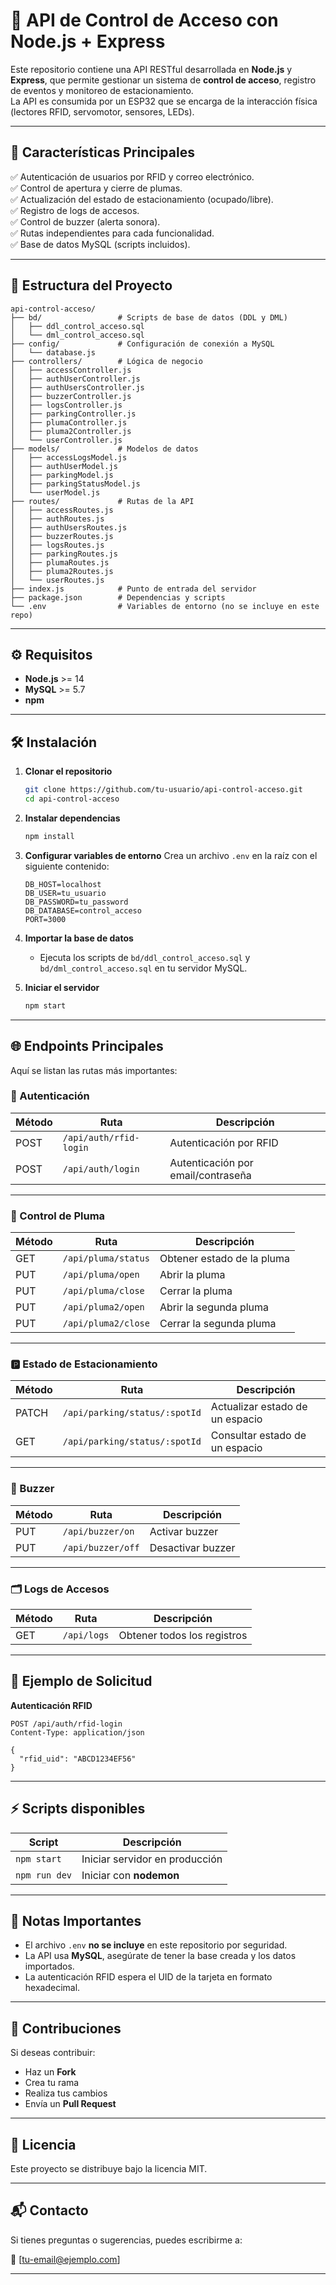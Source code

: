 # 🚀 API de Control de Acceso con Node.js + Express

Este repositorio contiene una API RESTful desarrollada en **Node.js** y **Express**, que permite gestionar un sistema de **control de acceso**, registro de eventos y monitoreo de estacionamiento.  
La API es consumida por un ESP32 que se encarga de la interacción física (lectores RFID, servomotor, sensores, LEDs).

---

## 🧭 Características Principales

✅ Autenticación de usuarios por RFID y correo electrónico.  
✅ Control de apertura y cierre de plumas.  
✅ Actualización del estado de estacionamiento (ocupado/libre).  
✅ Registro de logs de accesos.  
✅ Control de buzzer (alerta sonora).  
✅ Rutas independientes para cada funcionalidad.  
✅ Base de datos MySQL (scripts incluidos).

---

## 📂 Estructura del Proyecto

```
api-control-acceso/
├── bd/                 # Scripts de base de datos (DDL y DML)
│   ├── ddl_control_acceso.sql
│   └── dml_control_acceso.sql
├── config/             # Configuración de conexión a MySQL
│   └── database.js
├── controllers/        # Lógica de negocio
│   ├── accessController.js
│   ├── authUserController.js
│   ├── authUsersController.js
│   ├── buzzerController.js
│   ├── logsController.js
│   ├── parkingController.js
│   ├── plumaController.js
│   ├── pluma2Controller.js
│   └── userController.js
├── models/             # Modelos de datos
│   ├── accessLogsModel.js
│   ├── authUserModel.js
│   ├── parkingModel.js
│   ├── parkingStatusModel.js
│   └── userModel.js
├── routes/             # Rutas de la API
│   ├── accessRoutes.js
│   ├── authRoutes.js
│   ├── authUsersRoutes.js
│   ├── buzzerRoutes.js
│   ├── logsRoutes.js
│   ├── parkingRoutes.js
│   ├── plumaRoutes.js
│   ├── pluma2Routes.js
│   └── userRoutes.js
├── index.js            # Punto de entrada del servidor
├── package.json        # Dependencias y scripts
└── .env                # Variables de entorno (no se incluye en este repo)
```

---

## ⚙️ Requisitos

- **Node.js** >= 14
- **MySQL** >= 5.7
- **npm**

---

## 🛠️ Instalación

1. **Clonar el repositorio**
   ```bash
   git clone https://github.com/tu-usuario/api-control-acceso.git
   cd api-control-acceso
   ```

2. **Instalar dependencias**
   ```bash
   npm install
   ```

3. **Configurar variables de entorno**
   Crea un archivo `.env` en la raíz con el siguiente contenido:
   ```
   DB_HOST=localhost
   DB_USER=tu_usuario
   DB_PASSWORD=tu_password
   DB_DATABASE=control_acceso
   PORT=3000
   ```

4. **Importar la base de datos**
   - Ejecuta los scripts de `bd/ddl_control_acceso.sql` y `bd/dml_control_acceso.sql` en tu servidor MySQL.

5. **Iniciar el servidor**
   ```bash
   npm start
   ```

---

## 🌐 Endpoints Principales

Aquí se listan las rutas más importantes:

### 📘 Autenticación

| Método | Ruta                         | Descripción                               |
|--------|------------------------------|-------------------------------------------|
| POST   | `/api/auth/rfid-login`       | Autenticación por RFID                   |
| POST   | `/api/auth/login`            | Autenticación por email/contraseña       |

---

### 🚦 Control de Pluma

| Método | Ruta                       | Descripción                       |
|--------|----------------------------|-----------------------------------|
| GET    | `/api/pluma/status`        | Obtener estado de la pluma       |
| PUT    | `/api/pluma/open`          | Abrir la pluma                   |
| PUT    | `/api/pluma/close`         | Cerrar la pluma                  |
| PUT    | `/api/pluma2/open`         | Abrir la segunda pluma           |
| PUT    | `/api/pluma2/close`        | Cerrar la segunda pluma          |

---

### 🅿️ Estado de Estacionamiento

| Método | Ruta                               | Descripción                      |
|--------|------------------------------------|----------------------------------|
| PATCH  | `/api/parking/status/:spotId`      | Actualizar estado de un espacio |
| GET    | `/api/parking/status/:spotId`      | Consultar estado de un espacio  |

---

### 🔔 Buzzer

| Método | Ruta                  | Descripción              |
|--------|-----------------------|--------------------------|
| PUT    | `/api/buzzer/on`      | Activar buzzer          |
| PUT    | `/api/buzzer/off`     | Desactivar buzzer       |

---

### 🗂️ Logs de Accesos

| Método | Ruta            | Descripción                  |
|--------|-----------------|------------------------------|
| GET    | `/api/logs`     | Obtener todos los registros |

---

## 🧪 Ejemplo de Solicitud

**Autenticación RFID**

```http
POST /api/auth/rfid-login
Content-Type: application/json

{
  "rfid_uid": "ABCD1234EF56"
}
```

---

## ⚡ Scripts disponibles

| Script           | Descripción                    |
|------------------|--------------------------------|
| `npm start`      | Iniciar servidor en producción|
| `npm run dev`    | Iniciar con **nodemon**       |

---

## 📝 Notas Importantes

- El archivo `.env` **no se incluye** en este repositorio por seguridad.
- La API usa **MySQL**, asegúrate de tener la base creada y los datos importados.
- La autenticación RFID espera el UID de la tarjeta en formato hexadecimal.

---

## 🙌 Contribuciones

Si deseas contribuir:

- Haz un **Fork**
- Crea tu rama
- Realiza tus cambios
- Envía un **Pull Request**

---

## 📄 Licencia

Este proyecto se distribuye bajo la licencia MIT.

---

## 📬 Contacto

Si tienes preguntas o sugerencias, puedes escribirme a:

📧 [tu-email@ejemplo.com]

---
